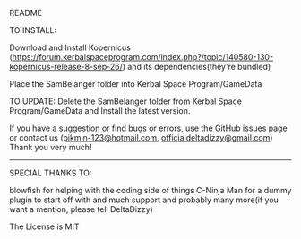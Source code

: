README

TO INSTALL:

Download and Install Kopernicus (https://forum.kerbalspaceprogram.com/index.php?/topic/140580-130-kopernicus-release-8-sep-26/) and its dependencies(they're bundled)


Place the SamBelanger folder into Kerbal Space Program/GameData

TO UPDATE:
Delete the SamBelanger folder from Kerbal Space Program/GameData and Install the latest version.

If you have a suggestion or find bugs or errors, use the GitHub issues page or contact us (pikmin-123@hotmail.com, officialdeltadizzy@gmail.com) Thank you very much!

***********************************************************
SPECIAL THANKS TO:

blowfish for helping with the coding side of things
C-Ninja Man for a dummy plugin to start off with and much support
and probably many more(if you want a mention, please tell DeltaDizzy)

The License is MIT
